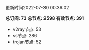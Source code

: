 更新时间2022-07-30 00:36:02

**总订阅: 73**
**总节点: 2598**
**有效节点: 391**
- v2ray节点: 53
- ss节点: 286
- trojan节点: 52
